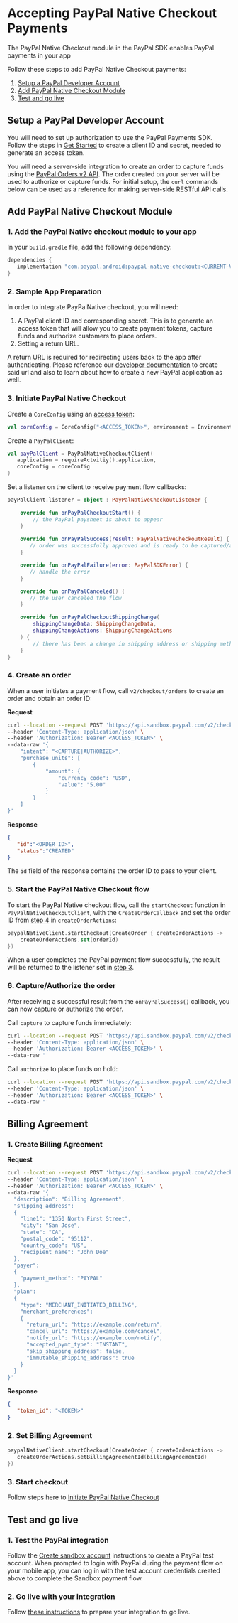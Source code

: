 # Accepting PayPal Native Checkout Payments

The PayPal Native Checkout module in the PayPal SDK enables PayPal payments in your app

Follow these steps to add PayPal Native Checkout payments:

1. [Setup a PayPal Developer Account](#setup-a-paypal-developer-account)
1. [Add PayPal Native Checkout Module](#add-paypal-native-checkout-module)
1. [Test and go live](#test-and-go-live)

## Setup a PayPal Developer Account

You will need to set up authorization to use the PayPal Payments SDK.
Follow the steps in [Get Started](https://developer.paypal.com/api/rest/#link-getstarted) to create a client ID and secret, needed to generate an access token.

You will need a server-side integration to create an order to capture funds using the [PayPal Orders v2 API](https://developer.paypal.com/docs/api/orders/v2).
The order created on your server will be used to authorize or capture funds. For initial setup, the `curl` commands below can be used as a reference for making server-side RESTful API calls.

## Add PayPal Native Checkout Module

### 1. Add the PayPal Native checkout module to your app

In your `build.gradle` file, add the following dependency:

```groovy
dependencies {
   implementation "com.paypal.android:paypal-native-checkout:<CURRENT-VERSION>"
}
```

### 2. Sample App Preparation

In order to integrate PayPalNative checkout, you will need:

1. A PayPal client ID and corresponding secret. This is to generate an access token that will allow you to create payment tokens, capture funds and authorize customers to place orders.
2. Setting a return URL.

A return URL is required for redirecting users back to the app after authenticating. Please reference our [developer documentation](https://developer.paypal.com/docs/business/native-checkout/android/) to create said url and also to learn about how to create a new PayPal application as well.

### 3. Initiate PayPal Native Checkout

Create a `CoreConfig` using an [access token](../../README.md#access-token):

```kotlin
val coreConfig = CoreConfig("<ACCESS_TOKEN>", environment = Environment.SANDBOX)
```

Create a `PayPalClient`:
```kotlin
val payPalClient = PayPalNativeCheckoutClient(
   application = requireActvitiy().application,
   coreConfig = coreConfig
)
```

Set a listener on the client to receive payment flow callbacks:

```kotlin
payPalClient.listener = object : PayPalNativeCheckoutListener {

    override fun onPayPalCheckoutStart() {
        // the PayPal paysheet is about to appear
    }
    
    override fun onPayPalSuccess(result: PayPalNativeCheckoutResult) {
       // order was successfully approved and is ready to be captured/authorized (see step 6)
    }

    override fun onPayPalFailure(error: PayPalSDKError) {
       // handle the error
    }

    override fun onPayPalCanceled() {
       // the user canceled the flow
    }

    override fun onPayPalCheckoutShippingChange(
        shippingChangeData: ShippingChangeData,
        shippingChangeActions: ShippingChangeActions
    ) {
        // there has been a change in shipping address or shipping method. Patch the order accordingly
    }
}
```

### 4. Create an order

When a user initiates a payment flow, call `v2/checkout/orders` to create an order and obtain an order ID:

**Request**
```bash
curl --location --request POST 'https://api.sandbox.paypal.com/v2/checkout/orders/' \
--header 'Content-Type: application/json' \
--header 'Authorization: Bearer <ACCESS_TOKEN>' \
--data-raw '{
    "intent": "<CAPTURE|AUTHORIZE>",
    "purchase_units": [
        {
            "amount": {
                "currency_code": "USD",
                "value": "5.00"
            }
        }
    ]
}'
```

**Response**
```json
{
   "id":"<ORDER_ID>",
   "status":"CREATED"
}
```

The `id` field of the response contains the order ID to pass to your client.

### 5. Start the PayPal Native Checkout flow

To start the PayPal Native checkout flow, call the `startCheckout` function in `PayPalNativeCheckoutClient`, with the `CreateOrderCallback` and set the order ID from [step 4](#4-create-an-order) in `createOrderActions`:

```kotlin
paypalNativeClient.startCheckout(CreateOrder { createOrderActions ->
    createOrderActions.set(orderId)
})
```
When a user completes the PayPal payment flow successfully, the result will be returned to the listener set in [step 3](#3-initiate-paypal-native-checkout).

### 6. Capture/Authorize the order

After receiving a successful result from the `onPayPalSuccess()` callback, you can now capture or authorize the order.

Call `capture` to capture funds immediately:

```bash
curl --location --request POST 'https://api.sandbox.paypal.com/v2/checkout/orders/<ORDER_ID>/capture' \
--header 'Content-Type: application/json' \
--header 'Authorization: Bearer <ACCESS_TOKEN>' \
--data-raw ''
```

Call `authorize` to place funds on hold:

```bash
curl --location --request POST 'https://api.sandbox.paypal.com/v2/checkout/orders/<ORDER_ID>/authorize' \
--header 'Content-Type: application/json' \
--header 'Authorization: Bearer <ACCESS_TOKEN>' \
--data-raw ''
```

## Billing Agreement

### 1. Create Billing Agreement

**Request**

```bash
curl --location --request POST 'https://api.sandbox.paypal.com/v2/checkout/orders/' \
--header 'Content-Type: application/json' \
--header 'Authorization: Bearer <ACCESS_TOKEN>' \
--data-raw '{
  "description": "Billing Agreement",
  "shipping_address":
  {
    "line1": "1350 North First Street",
    "city": "San Jose",
    "state": "CA",
    "postal_code": "95112",
    "country_code": "US",
    "recipient_name": "John Doe"
  },
  "payer":
  {
    "payment_method": "PAYPAL"
  },
  "plan":
  {
    "type": "MERCHANT_INITIATED_BILLING",
    "merchant_preferences":
    {
      "return_url": "https://example.com/return",
      "cancel_url": "https://example.com/cancel",
      "notify_url": "https://example.com/notify",
      "accepted_pymt_type": "INSTANT",
      "skip_shipping_address": false,
      "immutable_shipping_address": true
    }
  }
}'
```

**Response**

```json
{
   "token_id": "<TOKEN>"
}
```

### 2. Set Billing Agreement

```kotlin
paypalNativeClient.startCheckout(CreateOrder { createOrderActions ->
   createOrderActions.setBillingAgreementId(billingAgreementId)
})
```

### 3. Start checkout

Follow steps here to [Initiate PayPal Native Checkout](#3-initiate-paypal-native-checkout)

## Test and go live

### 1. Test the PayPal integration

Follow the [Create sandbox account](https://developer.paypal.com/api/rest/#link-createsandboxaccounts) instructions to create a PayPal test account.
When prompted to login with PayPal during the payment flow on your mobile app, you can log in with the test account credentials created above to complete the Sandbox payment flow.

### 2. Go live with your integration

Follow [these instructions](https://developer.paypal.com/api/rest/production/) to prepare your integration to go live.
